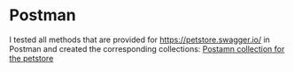 # Postman
I tested all methods that are provided for https://petstore.swagger.io/ in Postman and created the corresponding collections:
[Postamn collection for the petstore](https://www.postman.com/flight-observer-84436199/workspace/my-workspace/collection/26934024-34354f1a-0c67-4640-bc1b-0417e50aa1cf?action=share&creator=26934024)
